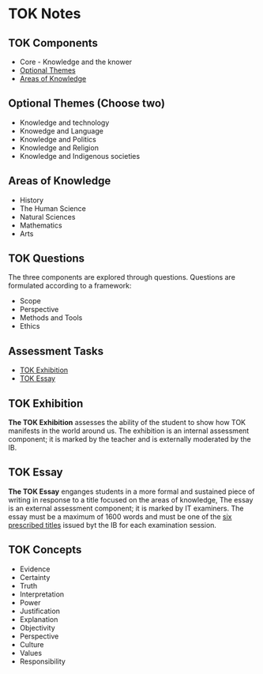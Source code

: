 TOK Notes
========================

## TOK Components

+ Core - Knowledge and the knower
+ [Optional Themes](TOK%20Notes.md#Optional%20Themes%20%28Choose%20two%29)
+ [Areas of Knowledge](TOK%20Notes.md#Areas%20of%20Knowledge)


## Optional Themes (Choose two)

+ Knowledge and technology
+ Knowedge and Language
+ Knowledge and Politics
+ Knowledge and Religion
+ Knowledge and Indigenous societies


## Areas of Knowledge

+ History
+ The Human Science
+ Natural Sciences
+ Mathematics
+ Arts


## TOK Questions


The three components are explored through questions. Questions are formulated according to a framework:

+ Scope
+ Perspective
+ Methods and Tools
+ Ethics


## Assessment Tasks

+ [TOK Exhibition](TOK%20Notes.md#TOK%20Exhibition)
+ [TOK Essay](TOK%20Notes.md#TOK%20Essay)


## TOK Exhibition

**The TOK Exhibition** assesses the ability of the student to show how TOK manifests in the world around us. The exhibition is an internal assessment component; it is marked by the teacher and is externally moderated by the IB.


## TOK Essay

**The TOK Essay** enganges students in a more formal and sustained piece of writing in response to a title focused on the areas of knowledge, The essay is an external assessment component; it is marked by IT examiners. The essay must be a maximum of 1600 words and must be one of the [six prescribed titles](TOK%20Essay%20Titles%20-%202024.md) issued byt the IB for each examination session.


## TOK Concepts

+ Evidence
+ Certainty
+ Truth
+ Interpretation
+ Power
+ Justification
+ Explanation
+ Objectivity
+ Perspective
+ Culture
+ Values
+ Responsibility


